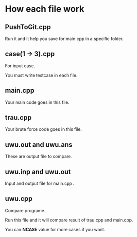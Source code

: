 #  **How each file work**
## PushToGit.cpp 
Run it and it help you save for main.cpp in a specific folder.
## case(1 -> 3).cpp 
For input case.

You must write testcase in each file.

## main.cpp
Your main code goes in this file.
## trau.cpp
Your brute force code goes in this file.
## uwu.out and uwu.ans
These are output file to compare.
## uwu.inp and uwu.out
Input and output file for main.cpp .
## uwu.cpp
Compare programe.

Run this file and it will compare result of trau.cpp and main.cpp.

You can **NCASE** value for more cases if you want.
